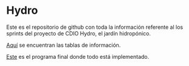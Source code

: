 # Hydro
 
Este es el repositorio de github con toda la información referente al los sprints del proyecto de CDIO Hydro, el jardín hidropónico.
 
[Aquí](https://github.com/Javitax47/Hydro/blob/main/Tablas.xlsx) se encuentran las tablas de información.
 
[Este](https://github.com/Javitax47/Hydro/blob/main/C%C3%B3digo) es el programa final donde todo está implementado.
